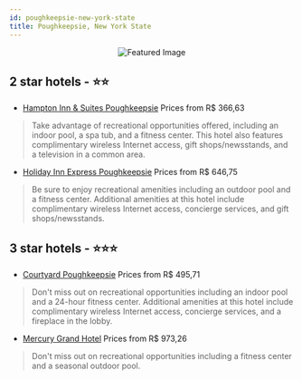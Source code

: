 ```yaml
---
id: poughkeepsie-new-york-state
title: Poughkeepsie, New York State
---
```


<center><img src="https://i.travelapi.com/hotels/1000000/10000/6000/5910/fe276564_z.jpg" alt="Featured Image" /></center>


##  2 star hotels - ⭐️⭐️

-    [Hampton Inn & Suites Poughkeepsie](https://us.hurb.com/hotels/poughkeepsie/hampton-inn-suites-poughkeepsie-JNP-JP147741?cmp=18055) Prices from R$ 366,63
   > Take advantage of recreational opportunities offered, including an indoor pool, a spa tub, and a fitness center. This hotel also features complimentary wireless Internet access, gift shops/newsstands, and a television in a common area.
-    [Holiday Inn Express Poughkeepsie](https://us.hurb.com/hotels/poughkeepsie/holiday-inn-express-poughkeepsie-JNP-JP974749?cmp=18055) Prices from R$ 646,75
   > Be sure to enjoy recreational amenities including an outdoor pool and a fitness center. Additional amenities at this hotel include complimentary wireless Internet access, concierge services, and gift shops/newsstands.

##  3 star hotels - ⭐️⭐️⭐️

-    [Courtyard Poughkeepsie](https://us.hurb.com/hotels/poughkeepsie/courtyard-poughkeepsie-JNP-JP974520?cmp=18055) Prices from R$ 495,71
   > Don't miss out on recreational opportunities including an indoor pool and a 24-hour fitness center. Additional amenities at this hotel include complimentary wireless Internet access, concierge services, and a fireplace in the lobby.
-    [Mercury Grand Hotel](https://us.hurb.com/hotels/poughkeepsie/mercury-grand-hotel-JNP-JP466323?cmp=18055) Prices from R$ 973,26
   > Don't miss out on recreational opportunities including a fitness center and a seasonal outdoor pool.
